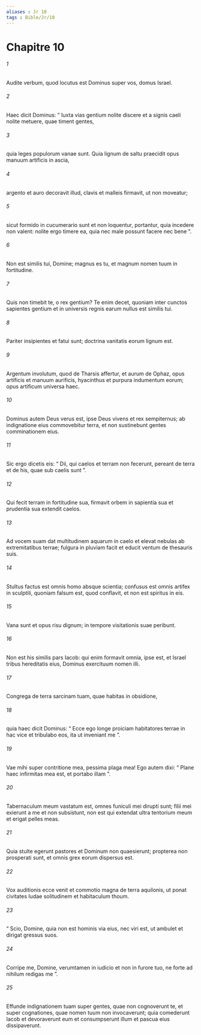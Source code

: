 ```yaml
---
aliases : Jr 10
tags : Bible/Jr/10
---
```


# Chapitre 10

###### 1
Audite verbum, quod locutus est Dominus super vos, domus Israel. 
###### 2
Haec dicit Dominus: “ Iuxta vias gentium nolite discere et a signis caeli nolite metuere, quae timent gentes,
###### 3
quia leges populorum vanae sunt. Quia lignum de saltu praecidit opus manuum artificis in ascia,
###### 4
argento et auro decoravit illud, clavis et malleis firmavit, ut non moveatur;
###### 5
sicut formido in cucumerario sunt et non loquentur, portantur, quia incedere non valent: nolite ergo timere ea, quia nec male possunt facere nec bene ”.
###### 6
Non est similis tui, Domine; magnus es tu, et magnum nomen tuum in fortitudine.
###### 7
Quis non timebit te, o rex gentium? Te enim decet, quoniam inter cunctos sapientes gentium et in universis regnis earum nullus est similis tui.
###### 8
Pariter insipientes et fatui sunt; doctrina vanitatis eorum lignum est.
###### 9
Argentum involutum, quod de Tharsis affertur, et aurum de Ophaz, opus artificis et manuum aurificis, hyacinthus et purpura indumentum eorum; opus artificum universa haec.
###### 10
Dominus autem Deus verus est, ipse Deus vivens et rex sempiternus; ab indignatione eius commovebitur terra, et non sustinebunt gentes comminationem eius.
###### 11
Sic ergo dicetis eis: “ Dii, qui caelos et terram non fecerunt, pereant de terra et de his, quae sub caelis sunt ”.
###### 12
Qui fecit terram in fortitudine sua, firmavit orbem in sapientia sua et prudentia sua extendit caelos.
###### 13
Ad vocem suam dat multitudinem aquarum in caelo et elevat nebulas ab extremitatibus terrae; fulgura in pluviam facit et educit ventum de thesauris suis.
###### 14
Stultus factus est omnis homo absque scientia; confusus est omnis artifex in sculptili, quoniam falsum est, quod conflavit, et non est spiritus in eis.
###### 15
Vana sunt et opus risu dignum; in tempore visitationis suae peribunt.
###### 16
Non est his similis pars Iacob: qui enim formavit omnia, ipse est, et Israel tribus hereditatis eius, Dominus exercituum nomen illi.
###### 17
Congrega de terra sarcinam tuam, quae habitas in obsidione,
###### 18
quia haec dicit Dominus: “ Ecce ego longe proiciam habitatores terrae in hac vice et tribulabo eos, ita ut inveniant me ”.
###### 19
Vae mihi super contritione mea, pessima plaga mea! Ego autem dixi: “ Plane haec infirmitas mea est, et portabo illam ”.
###### 20
Tabernaculum meum vastatum est, omnes funiculi mei dirupti sunt; filii mei exierunt a me et non subsistunt, non est qui extendat ultra tentorium meum et erigat pelles meas.
###### 21
Quia stulte egerunt pastores et Dominum non quaesierunt; propterea non prosperati sunt, et omnis grex eorum dispersus est.
###### 22
Vox auditionis ecce venit et commotio magna de terra aquilonis, ut ponat civitates Iudae solitudinem et habitaculum thoum.
###### 23
“ Scio, Domine, quia non est hominis via eius, nec viri est, ut ambulet et dirigat gressus suos.
###### 24
Corripe me, Domine, verumtamen in iudicio et non in furore tuo, ne forte ad nihilum redigas me ”.
###### 25
Effunde indignationem tuam super gentes, quae non cognoverunt te, et super cognationes, quae nomen tuum non invocaverunt; quia comederunt Iacob et devoraverunt eum et consumpserunt illum et pascua eius dissipaverunt.
